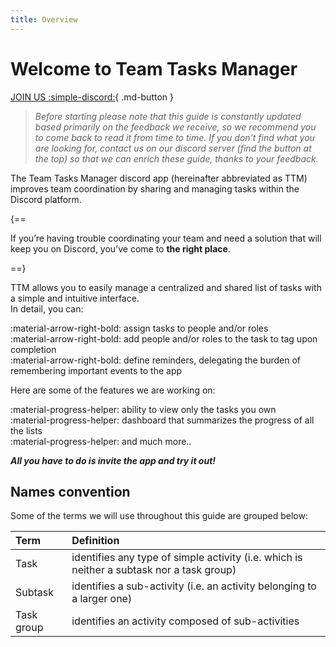 ```yaml
---
title: Overview
---
```


# Welcome to Team Tasks Manager

[JOIN US :simple-discord:](https://next-level-italia.github.io/Team-tasks-manager-docs/){ .md-button }

> *Before starting please note that this guide is constantly updated based primarily on the feedback we receive, so we recommend you to come back to read it from time to time. 
If you don't find what you are looking for, contact us on our discord server (find the button at the top) so that we can enrich these guide, thanks to your feedback.*

The Team Tasks Manager discord app (hereinafter abbreviated as TTM) improves team coordination by sharing and managing tasks within the Discord platform. 

{==

  If you’re having trouble coordinating your team and need a solution that will keep you on Discord, you’ve come to **the right place**.  

==}

TTM allows you to easily manage a centralized and shared list of tasks with a simple and intuitive interface.  
In detail, you can:

:material-arrow-right-bold: assign tasks to people and/or roles  
:material-arrow-right-bold: add people and/or roles to the task to tag upon completion  
:material-arrow-right-bold: define reminders, delegating the burden of remembering important events to the app

Here are some of the features we are working on:

:material-progress-helper: ability to view only the tasks you own  
:material-progress-helper: dashboard that summarizes the progress of all the lists  
:material-progress-helper: and much more..

***All you have to do is invite the app and try it out!***

## Names convention

Some of the terms we will use throughout this guide are grouped below:

| Term          | Definition |
| :------------ | :-------   |
| Task          | identifies any type of simple activity (i.e. which is neither a subtask nor a task group)   |
| Subtask       | identifies a sub-activity (i.e. an activity belonging to a larger one)  |
| Task group    | identifies an activity composed of sub-activities  |


